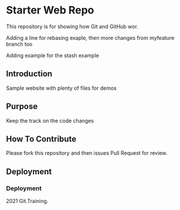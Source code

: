 # Starter Web Repo

This repository is for showing how Git and GitHub wor.

Adding a line for rebasing exaple, then more changes from myfeature branch too

Adding example for the stash example

## Introduction 
Sample website with plenty of files for demos


## Purpose
Keep the track on the code changes 


## How To Contribute  
Please fork this repository and then issues Pull Request for review.

## Deployment


### Deployment
2021 Git.Training.
 